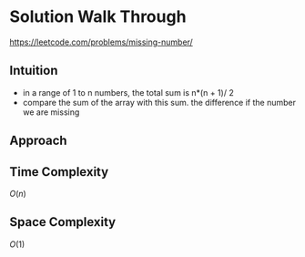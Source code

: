 # Solution Walk Through
https://leetcode.com/problems/missing-number/

## Intuition
- in a range of 1 to n numbers, the total sum is n*(n + 1)/ 2
- compare the sum of the array with this sum. the difference if the number we are missing

## Approach

## Time Complexity
$O(n)$

## Space Complexity
$O(1)$



